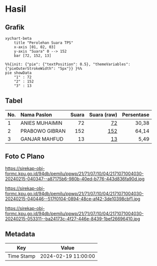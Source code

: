 # Hasil

## Grafik

```mermaid
xychart-beta
    title "Perolehan Suara TPS"
    x-axis [01, 02, 03]
    y-axis "Suara" 0 --> 152
    bar [72, 152, 13]
```

```mermaid
%%{init: {"pie": {"textPosition": 0.5}, "themeVariables": {"pieOuterStrokeWidth": "5px"}} }%%
pie showData
    "1" : 72
    "2" : 152
    "3" : 13
```

## Tabel

| No. | Nama Paslon    | Suara | Suara (raw) | Persentase |
|:--- |:-------------- | -----:| -----------:| ----------:|
| 1   | ANIES MUHAIMIN | 72    | [72][p-1]   | 30,38      |
| 2   | PRABOWO GIBRAN | 152   | [152][p-2]  | 64,14      |
| 3   | GANJAR MAHFUD  | 13    | [13][p-3]   | 5,49       |


[p-1]: https://github.com/gigit-pemilu/pemilu-2024-21-kepulauan-riau/blob/main/pilpres/hitung-suara/sub/21-kepulauan-riau/sub/71-kota-batam/sub/07-sei-beduk/sub/1004-tanjung-piayu/sub/030-tps/sub/paslon-1.txt
[p-2]: https://github.com/gigit-pemilu/pemilu-2024-21-kepulauan-riau/blob/main/pilpres/hitung-suara/sub/21-kepulauan-riau/sub/71-kota-batam/sub/07-sei-beduk/sub/1004-tanjung-piayu/sub/030-tps/sub/paslon-2.txt
[p-3]: https://github.com/gigit-pemilu/pemilu-2024-21-kepulauan-riau/blob/main/pilpres/hitung-suara/sub/21-kepulauan-riau/sub/71-kota-batam/sub/07-sei-beduk/sub/1004-tanjung-piayu/sub/030-tps/sub/paslon-3.txt

## Foto C Plano

https://sirekap-obj-formc.kpu.go.id/94db/pemilu/ppwp/21/71/07/10/04/2171071004030-20240215-040347--a87175b6-980b-40ed-b776-443d836fa90d.jpg

https://sirekap-obj-formc.kpu.go.id/94db/pemilu/ppwp/21/71/07/10/04/2171071004030-20240215-040446--517f0104-0894-48ce-af42-3de10398cbf1.jpg

https://sirekap-obj-formc.kpu.go.id/94db/pemilu/ppwp/21/71/07/10/04/2171071004030-20240215-053311--ba24173c-4f27-446e-8439-1bef26696410.jpg


## Metadata

| Key        | Value               |
| ---------- | ------------------- |
| Time Stamp | 2024-02-19 11:00:00 |



